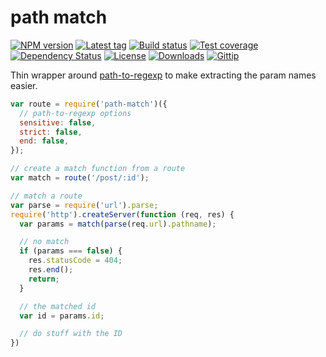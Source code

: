 # path match

[![NPM version][npm-image]][npm-url]
[![Latest tag][github-tag]][github-url]
[![Build status][travis-image]][travis-url]
[![Test coverage][coveralls-image]][coveralls-url]
[![Dependency Status][david-image]][david-url]
[![License][license-image]][license-url]
[![Downloads][downloads-image]][downloads-url]
[![Gittip][gittip-image]][gittip-url]

Thin wrapper around [path-to-regexp](https://github.com/component/path-to-regexp) to make extracting the param names easier.

```js
var route = require('path-match')({
  // path-to-regexp options
  sensitive: false,
  strict: false,
  end: false,
});

// create a match function from a route
var match = route('/post/:id');

// match a route
var parse = require('url').parse;
require('http').createServer(function (req, res) {
  var params = match(parse(req.url).pathname);

  // no match
  if (params === false) {
    res.statusCode = 404;
    res.end();
    return;
  }

  // the matched id
  var id = params.id;

  // do stuff with the ID
})
```

[npm-image]: https://img.shields.io/npm/v/path-match.svg?style=flat-square
[npm-url]: https://npmjs.org/package/path-match
[github-tag]: http://img.shields.io/github/tag/pillarjs/path-match.svg?style=flat-square
[github-url]: https://github.com/pillarjs/path-match/tags
[travis-image]: https://img.shields.io/travis/pillarjs/path-match.svg?style=flat-square
[travis-url]: https://travis-ci.org/pillarjs/path-match
[coveralls-image]: https://img.shields.io/coveralls/pillarjs/path-match.svg?style=flat-square
[coveralls-url]: https://coveralls.io/r/pillarjs/path-match?branch=master
[david-image]: http://img.shields.io/david/pillarjs/path-match.svg?style=flat-square
[david-url]: https://david-dm.org/pillarjs/path-match
[license-image]: http://img.shields.io/npm/l/path-match.svg?style=flat-square
[license-url]: LICENSE.md
[downloads-image]: http://img.shields.io/npm/dm/path-match.svg?style=flat-square
[downloads-url]: https://npmjs.org/package/path-match
[gittip-image]: https://img.shields.io/gittip/jonathanong.svg?style=flat-square
[gittip-url]: https://www.gittip.com/jonathanong/
